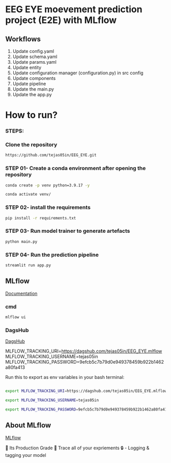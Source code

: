 # EEG EYE moevement prediction project (E2E) with MLflow

## Workflows

1. Update config.yaml
2. Update schema.yaml
3. Update params.yaml
4. Update entity
5. Update configuration manager (configuration.py) in src config
6. Update components
7. Update pipeline
8. Update the main.py
9. Update the app.py


# How to run?
### STEPS:

### Clone the repository

```bash
https://github.com/tejas05in/EEG_EYE.git
```
### STEP 01- Create a conda environment after opening the repository

```bash
conda create -p venv python=3.9.17 -y
```

```bash
conda activate venv/
```


### STEP 02- install the requirements
```bash
pip install -r requirements.txt
```

### STEP 03- Run model trainer to generate artefacts
```bash
python main.py
```

### STEP 04- Run the prediction pipeline
```bash
streamlit run app.py
```



## MLflow

[Documentation](https://mlflow.org/docs/latest/index.html)


### cmd
```bash
mlflow ui
```

### DagsHub
[DagsHub](https://dagshub.com/)

MLFLOW_TRACKING_URI=https://dagshub.com/tejas05in/EEG_EYE.mlflow \
MLFLOW_TRACKING_USERNAME=tejas05in \
MLFLOW_TRACKING_PASSWORD=9efcb5c7b79d0e949378459b922b1462a80fa413 

Run this to export as env variables in your bash terminal:

```bash

export MLFLOW_TRACKING_URI=https://dagshub.com/tejas05in/EEG_EYE.mlflow

export MLFLOW_TRACKING_USERNAME=tejas05in 

export MLFLOW_TRACKING_PASSWORD=9efcb5c7b79d0e949378459b922b1462a80fa413

```




## About MLflow 
[MLflow](https://mlflow.org/docs/latest/what-is-mlflow.html)

🏢 Its Production Grade
📣 Trace all of your expriements
🔒 - Logging & tagging your model
